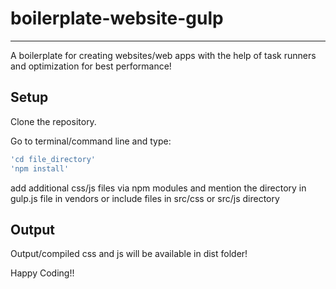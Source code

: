 # boilerplate-website-gulp
---

A boilerplate for creating websites/web apps with the help of task runners and optimization for best performance!


## Setup

Clone the repository. 

Go to terminal/command line and type:
```bash
'cd file_directory' 
'npm install'
```
add additional css/js files via npm modules and mention the directory in gulp.js file in vendors or include files in src/css or src/js directory


## Output
Output/compiled css and js will be available in dist folder!

Happy Coding!!
